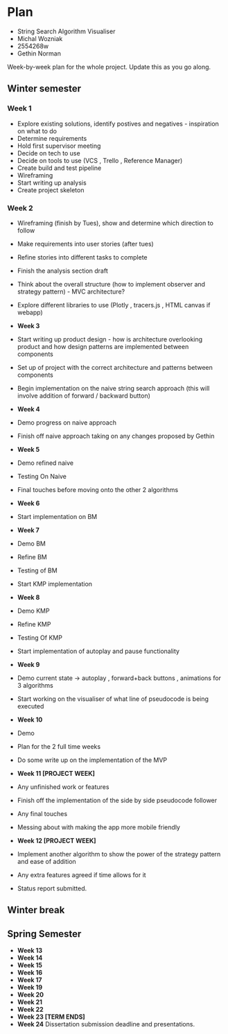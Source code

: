 # Plan

* String Search Algorithm Visualiser
* Michal Wozniak
* 2554268w
* Gethin Norman

Week-by-week plan for the whole project. Update this as you go along.

## Winter semester

### **Week 1**

* Explore existing solutions, identify postives and negatives - inspiration on what to do
* Determine requirements
* Hold first supervisor meeting
* Decide on tech to use
* Decide on tools to use (VCS , Trello , Reference Manager)
* Create build and test pipeline
* Wireframing
* Start writing up analysis
* Create project skeleton

### **Week 2**

* Wireframing (finish by Tues), show and determine which direction to follow
* Make requirements into user stories (after tues)
* Refine stories into different tasks to complete
* Finish the analysis section draft
* Think about the overall structure (how to implement observer and strategy pattern) - MVC architecture?
* Explore different libraries to use (Plotly , tracers.js , HTML canvas if webapp)

* **Week 3**

* Start writing up product design - how is architecture overlooking product and how design patterns are implemented between components
* Set up of project with the correct architecture and patterns between components
* Begin implementation on the naive string search approach (this will involve addition of forward / backward button)

* **Week 4**

* Demo progress on naive approach
* Finish off naive approach taking on any changes proposed by Gethin

* **Week 5**

* Demo refined naive
* Testing On Naive
* Final touches before moving onto the other 2 algorithms

* **Week 6**

* Start implementation on BM

* **Week 7**

* Demo BM
* Refine BM
* Testing of BM
* Start KMP implementation

* **Week 8**

* Demo KMP
* Refine KMP
* Testing Of KMP
* Start implementation of autoplay and pause functionality

* **Week 9**

* Demo current state -> autoplay , forward+back buttons , animations for 3 algorithms
* Start working on the visualiser of what line of pseudocode is being executed

* **Week 10**

* Demo
* Plan for the 2 full time weeks
* Do some write up on the implementation of the MVP

* **Week 11 [PROJECT WEEK]**

* Any unfinished work or features
* Finish off the implementation of the side by side pseudocode follower
* Any final touches
* Messing about with making the app more mobile friendly

* **Week 12 [PROJECT WEEK]**

* Implement another algorithm to show the power of the strategy pattern and ease of addition
* Any extra features agreed if time allows for it
* Status report submitted.

## Winter break

## Spring Semester

* **Week 13**
* **Week 14**
* **Week 15**
* **Week 16**
* **Week 17**
* **Week 19**
* **Week 20**
* **Week 21**
* **Week 22**
* **Week 23 [TERM ENDS]**
* **Week 24** Dissertation submission deadline and presentations.